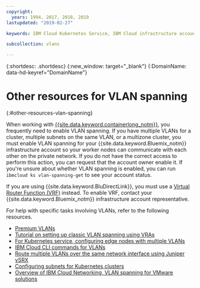 ```yaml
---
copyright:
  years: 1994, 2017, 2018, 2019
lastupdated: "2019-02-27"

keywords: IBM Cloud Kubernetes Service, IBM Cloud infrastructure account, private network

subcollection: vlans

---
```


{:shortdesc: .shortdesc}
{:new_window: target="_blank"}
{:DomainName: data-hd-keyref="DomainName"}

# Other resources for VLAN spanning
{:#other-resources-vlan-spanning}

When working with [{{site.data.keyword.containerlong_notm}}](https://{DomainName}/docs/containers/container_index.html), you frequently need to enable VLAN spanning. If you have multiple VLANs for a cluster, multiple subnets on the same VLAN, or a multizone cluster, you must enable VLAN spanning for your {{site.data.keyword.Bluemix_notm}} infrastructure account so your worker nodes can communicate with each other on the private network. If you do not have the correct access to perform this action, you can request that the account owner enable it. If you're unsure about whether VLAN spanning is enabled, you can run `ibmcloud ks vlan-spanning-get` to see your account status.

If you are using {{site.data.keyword.BluDirectLink}}, you must use a [Virtual Router Function (VRF)](https://{DomainName}/docs/infrastructure/direct-link/subnet-configuration.html#more-about-using-vrf) instead. To enable VRF, contact your {{site.data.keyword.Bluemix_notm}} infrastructure account representative.

For help with specific tasks involving VLANs, refer to the following resources. 

* [Premium VLANs](https://www.ibm.com/blogs/bluemix/2018/12/introducing-premium-vlans-are-you-compute-first-or-network-first/)
* [Tutorial on setting up classic VLAN spanning using VRAs](/docs/tutorials?topic=solution-tutorials-vlan-spanning)
* [For Kubernetes service, configuring edge nodes with multiple VLANs](/docs/containers?topic=containers-edge_nodes_multiple_vlans)
* [IBM Cloud CLI commands for VLANs](/docs/cli/reference/ibmcloud?topic=cloud-cli-manage-classic-vlans)
* [Route multiple VLANs over the same network interface using Juniper vSRX](/docs/infrastructure/vsrx?topic=vsrx-route-multiple-vlans-over-the-same-network-interface)
* [Configuring subnets for Kubernetes clusters](/docs/containers?topic=containers-subnets#vlan-spanning)
* [Overview of IBM Cloud Networking, VLAN spanning for VMware solutions](/docs/services/vmwaresolutions/archiref/vcsnsxt?topic=vmware-solutions-vcsnsxt-overview-ic4vnetwork#vcsnsxt-overview-ic4vnetwork-vlan-spanning)

